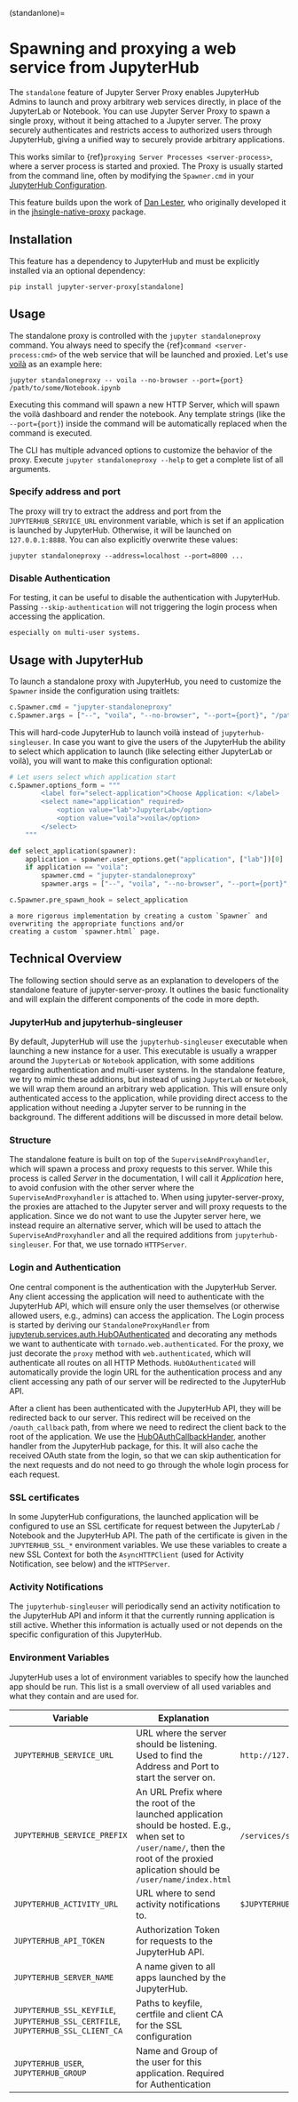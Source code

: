 (standanlone)=

# Spawning and proxying a web service from JupyterHub

The `standalone` feature of Jupyter Server Proxy enables JupyterHub Admins to launch and proxy arbitrary web services 
directly, in place of the JupyterLab or Notebook. You can use Jupyter Server Proxy to spawn a single proxy, 
without it being attached to a Jupyter server. The proxy securely authenticates and restricts access to authorized 
users through JupyterHub, giving a unified way to securely provide arbitrary applications.

This works similar to {ref}`proxying Server Processes <server-process>`, where a server process is started and proxied. 
The Proxy is usually started from the command line, often by modifying the `Spawner.cmd` in your 
[JupyterHub Configuration](https://jupyterhub.readthedocs.io/en/stable/tutorial/getting-started/spawners-basics.html).

This feature builds upon the work of [Dan Lester](https://github.com/danlester), who originally developed it in the
[jhsingle-native-proxy](https://github.com/ideonate/jhsingle-native-proxy) package.

## Installation
This feature has a dependency to JupyterHub and must be explicitly installed via an optional dependency: 

```shell
pip install jupyter-server-proxy[standalone]
```

## Usage
The standalone proxy is controlled with the `jupyter standaloneproxy` command. You always need to specify the 
{ref}`command <server-process:cmd>` of the web service that will be launched and proxied. Let's use 
[voilà](https://github.com/voila-dashboards/voila) as an example here:

```shell
jupyter standaloneproxy -- voila --no-browser --port={port} /path/to/some/Notebook.ipynb
```

Executing this command will spawn a new HTTP Server, which will spawn the voilà dashboard and render the notebook.
Any template strings (like the `--port={port}`) inside the command will be automatically replaced when the command is 
executed.

The CLI has multiple advanced options to customize the behavior of the proxy. Execute `jupyter standaloneproxy --help`
to get a complete list of all arguments.

### Specify address and port
The proxy will try to extract the address and port from the `JUPYTERHUB_SERVICE_URL` environment variable, which is
set if an application is launched by JupyterHub. Otherwise, it will be launched on `127.0.0.1:8888`.
You can also explicitly overwrite these values:

```shell
jupyter standaloneproxy --address=localhost --port=8000 ...
```

### Disable Authentication
For testing, it can be useful to disable the authentication with JupyterHub. Passing `--skip-authentication` will
not triggering the login process when accessing the application.

```{warning} Disabling authentication will leave the application open to anyone! Be careful with it, 
especially on multi-user systems.
```

## Usage with JupyterHub
To launch a standalone proxy with JupyterHub, you need to customize the `Spawner` inside the configuration 
using traitlets:

```python
c.Spawner.cmd = "jupyter-standaloneproxy"
c.Spawner.args = ["--", "voila", "--no-browser", "--port={port}", "/path/to/some/Notebook.ipynb"]
```

This will hard-code JupyterHub to launch voilà instead of `jupyterhub-singleuser`. In case you want to give the users
of the JupyterHub the ability to select which application to launch (like selecting either JupyterLab or voilà),
you will want to make this configuration optional:

```python
# Let users select which application start
c.Spawner.options_form = """
        <label for="select-application">Choose Application: </label>
        <select name="application" required>
            <option value="lab">JupyterLab</option>
            <option value="voila">voila</option>
        </select>
    """

def select_application(spawner):
    application = spawner.user_options.get("application", ["lab"])[0]
    if application == "voila":
        spawner.cmd = "jupyter-standaloneproxy"
        spawner.args = ["--", "voila", "--no-browser", "--port={port}", "/path/to/some/Notebook.ipynb"]

c.Spawner.pre_spawn_hook = select_application
```

```{note} This is only a very basic implementation to show a possible approach. For a production setup, you can create
a more rigorous implementation by creating a custom `Spawner` and overwriting the appropriate functions and/or
creating a custom `spawner.html` page.
```

## Technical Overview
The following section should serve as an explanation to developers of the standalone feature of jupyter-server-proxy.
It outlines the basic functionality and will explain the different components of the code in more depth.

### JupyterHub and jupyterhub-singleuser
By default, JupyterHub will use the `jupyterhub-singleuser` executable when launching a new instance for a user.
This executable is usually a wrapper around the `JupyterLab` or `Notebook` application, with some 
additions regarding authentication and multi-user systems.
In the standalone feature, we try to mimic these additions, but instead of using `JupyterLab` or `Notebook`, we
will wrap them around an arbitrary web application.
This will ensure only authenticated access to the application, while providing direct access to the application
without needing a Jupyter server to be running in the background.
The different additions will be discussed in more detail below.

### Structure
The standalone feature is built on top of the `SuperviseAndProxyhandler`, which will spawn a process and proxy 
requests to this server. While this process is called *Server* in the documentation, I will call it *Application*
here, to avoid confusion with the other server where the `SuperviseAndProxyhandler` is attached to.
When using jupyter-server-proxy, the proxies are attached to the Jupyter server and will proxy requests
to the application.
Since we do not want to use the Jupyter server here, we instead require an alternative server, which will be used 
to attach the `SuperviseAndProxyhandler` and all the required additions from `jupyterhub-singleuser`.
For that, we use tornado `HTTPServer`.

### Login and Authentication
One central component is the authentication with the JupyterHub Server.
Any client accessing the application will need to authenticate with the JupyterHub API, which will ensure only
the user themselves (or otherwise allowed users, e.g., admins) can access the application.
The Login process is started by deriving our `StandaloneProxyHandler` from 
[jupyterub.services.auth.HubOAuthenticated](https://github.com/jupyterhub/jupyterhub/blob/5.0.0/jupyterhub/services/auth.py#L1541)
and decorating any methods we want to authenticate with `tornado.web.authenticated`.
For the proxy, we just decorate the `proxy` method with `web.authenticated`, which will authenticate all routes on all HTTP Methods.
`HubOAuthenticated` will automatically provide the login URL for the authentication process and any 
client accessing any path of our server will be redirected to the JupyterHub API.

After a client has been authenticated with the JupyterHub API, they will be redirected back to our server. 
This redirect will be received on the `/oauth_callback` path, from where we need to redirect the client back to the
root of the application.
We use the [HubOAuthCallbackHander](https://github.com/jupyterhub/jupyterhub/blob/5.0.0/jupyterhub/services/auth.py#L1547), 
another handler from the JupyterHub package, for this. 
It will also cache the received OAuth state from the login, so that we can skip authentication for the next requests
and do not need to go through the whole login process for each request.

### SSL certificates
In some JupyterHub configurations, the launched application will be configured to use an SSL certificate for request 
between the JupyterLab / Notebook and the JupyterHub API. The path of the certificate is given in the 
`JUPYTERHUB_SSL_*` environment variables. We use these variables to create a new SSL Context for both 
the `AsyncHTTPClient` (used for Activity Notification, see below) and the `HTTPServer`. 

### Activity Notifications
The `jupyterhub-singleuser` will periodically send an activity notification to the JupyterHub API and inform it that
the currently running application is still active. Whether this information is actually used or not depends on the 
specific configuration of this JupyterHub.

### Environment Variables
JupyterHub uses a lot of environment variables to specify how the launched app should be run.
This list is a small overview of all used variables and what they contain and are used for.

| Variable                                                                        | Explanation                                                                                                                                                                           | Typical Value                              |
|---------------------------------------------------------------------------------|---------------------------------------------------------------------------------------------------------------------------------------------------------------------------------------|--------------------------------------------|
| `JUPYTERHUB_SERVICE_URL`                                                        | URL where the server should be listening. Used to find the Address and Port to start the server on.                                                                                   | `http://127.0.0.1:5555`                    |
| `JUPYTERHUB_SERVICE_PREFIX`                                                     | An URL Prefix where the root of the launched application should be hosted. E.g., when set to `/user/name/`, then the root of the proxied aplication should be `/user/name/index.html` | `/services/service-name/` or `/user/name/` |
| `JUPYTERHUB_ACTIVITY_URL`                                                       | URL where to send activity notifications to.                                                                                                                                          | `$JUPYTERHUB_API_URL/user/name/activity`   |
| `JUPYTERHUB_API_TOKEN`                                                          | Authorization Token for requests to the JupyterHub API.                                                                                                                               |                                            |
| `JUPYTERHUB_SERVER_NAME`                                                        | A name given to all apps launched by the JupyterHub.                                                                                                                                  |                                            |
| `JUPYTERHUB_SSL_KEYFILE`, `JUPYTERHUB_SSL_CERTFILE`, `JUPYTERHUB_SSL_CLIENT_CA` | Paths to keyfile, certfile and client CA for the SSL configuration                                                                                                                    |                                            |
| `JUPYTERHUB_USER`, `JUPYTERHUB_GROUP`                                           | Name and Group of the user for this application. Required for Authentication                                                                                                          | 
